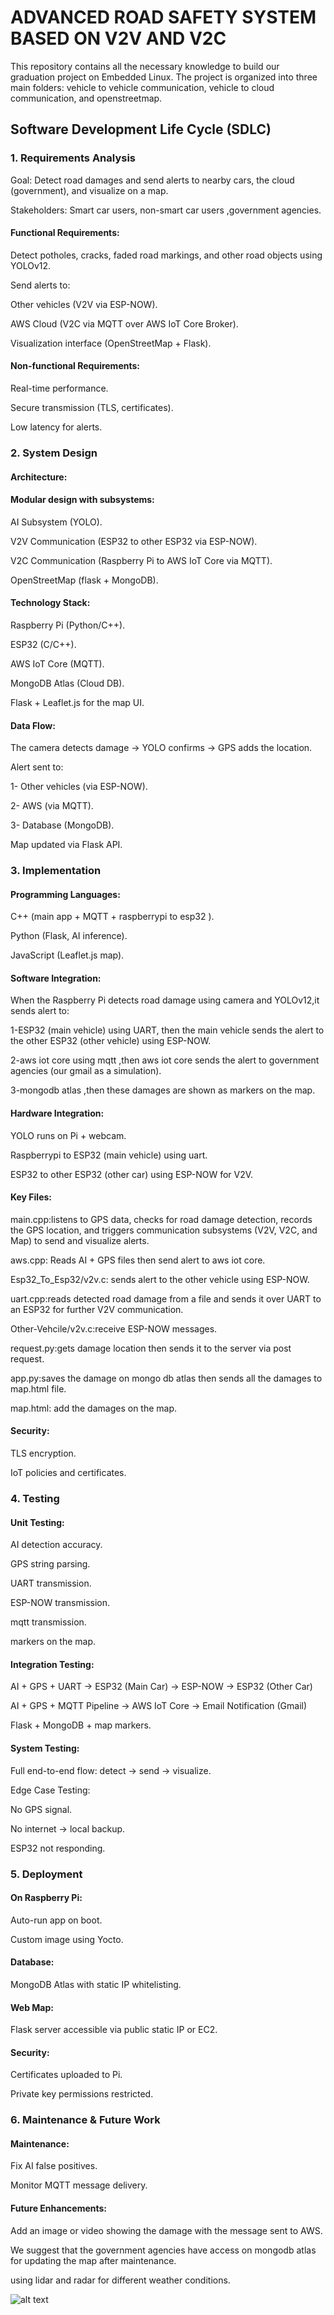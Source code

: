 # ADVANCED ROAD SAFETY SYSTEM BASED ON V2V AND V2C

This repository contains all the necessary knowledge to build our graduation project on Embedded Linux. The project is organized into three main folders: vehicle to vehicle communication, vehicle to cloud communication, and openstreetmap.

## Software Development Life Cycle (SDLC)

### 1. Requirements Analysis

Goal: Detect road damages and send alerts to nearby cars, the cloud (government), and visualize on a map.

Stakeholders: Smart car users, non-smart car users ,government agencies.

#### Functional Requirements:

Detect potholes, cracks, faded road markings, and other road objects using YOLOv12.

Send alerts to:

Other vehicles (V2V via ESP-NOW).

AWS Cloud (V2C via MQTT over AWS IoT Core Broker).

Visualization interface (OpenStreetMap + Flask).

#### Non-functional Requirements:

Real-time performance.

Secure transmission (TLS, certificates).

Low latency for alerts.

### 2. System Design
#### Architecture:

#### Modular design with subsystems:

AI Subsystem (YOLO).

V2V Communication (ESP32 to other ESP32 via ESP-NOW).

V2C Communication (Raspberry Pi to AWS IoT Core via MQTT).

OpenStreetMap (flask + MongoDB).

#### Technology Stack:

Raspberry Pi (Python/C++).

ESP32 (C/C++).

AWS IoT Core (MQTT).

MongoDB Atlas (Cloud DB).

Flask + Leaflet.js for the map UI.

#### Data Flow:

The camera detects damage → YOLO confirms → GPS adds the location.

Alert sent to:

1- Other vehicles (via ESP-NOW).

2- AWS (via MQTT).

3- Database (MongoDB).

Map updated via Flask API.

### 3. Implementation
#### Programming Languages:

C++ (main app + MQTT + raspberrypi to esp32 ).

Python (Flask, AI inference).

JavaScript (Leaflet.js map).

#### Software Integration:

When the Raspberry Pi detects road damage using camera and YOLOv12,it sends alert to:

1-ESP32 (main vehicle) using UART, then the main vehicle sends the alert to the other ESP32 (other vehicle) using ESP-NOW.

2-aws iot core using mqtt ,then aws iot core sends the alert to government agencies (our gmail as a simulation).

3-mongodb atlas ,then these damages are shown as markers on the map.

#### Hardware Integration:

YOLO runs on Pi + webcam.

Raspberrypi to ESP32 (main vehicle) using uart.

ESP32 to other ESP32 (other car) using ESP-NOW for V2V.

#### Key Files:

main.cpp:listens to GPS data, checks for road damage detection, records the GPS location, and triggers communication subsystems (V2V, V2C, and Map) to send and visualize alerts.

aws.cpp: Reads AI + GPS files then send alert to aws iot core.

Esp32_To_Esp32/v2v.c: sends alert to the other vehicle using ESP-NOW.

uart.cpp:reads detected road damage from a file and sends it over UART to an ESP32 for further V2V communication.

Other-Vehcile/v2v.c:receive ESP-NOW messages.

request.py:gets damage location then sends it to the server via post request.

app.py:saves the damage on mongo db atlas then sends all the damages to map.html file.

map.html: add the damages on the map.

#### Security:

TLS encryption.

IoT policies and certificates.

### 4. Testing
#### Unit Testing:

AI detection accuracy.

GPS string parsing.

UART transmission.

ESP-NOW transmission.

mqtt transmission.

markers on the map.

#### Integration Testing:

AI + GPS + UART → ESP32 (Main Car) → ESP-NOW → ESP32 (Other Car)

AI + GPS + MQTT Pipeline → AWS IoT Core → Email Notification (Gmail)

Flask + MongoDB + map markers.

#### System Testing:

Full end-to-end flow: detect → send → visualize.

Edge Case Testing:

No GPS signal.

No internet → local backup.

ESP32 not responding.

### 5. Deployment
#### On Raspberry Pi:

Auto-run app on boot.

Custom image using Yocto.

#### Database:

MongoDB Atlas with static IP whitelisting.

#### Web Map:

Flask server accessible via public static IP or EC2.

#### Security:

Certificates uploaded to Pi.

Private key permissions restricted.

### 6. Maintenance & Future Work
#### Maintenance:

Fix AI false positives.

Monitor MQTT message delivery.

#### Future Enhancements:

Add an image or video showing the damage with the message sent to AWS. 

We suggest that the government agencies have access on mongodb atlas for updating the map after maintenance. 

using lidar and radar for different weather conditions.



![alt text](image.png)
